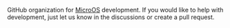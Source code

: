 GitHub organization for [MicroOS](https://github.com/MicroOS-Project/microOS) development. If you would like to help with development, just let us know in the discussions or create a pull request.
